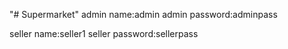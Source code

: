 "# Supermarket" 
admin name:admin
admin password:adminpass


seller name:seller1
seller password:sellerpass
